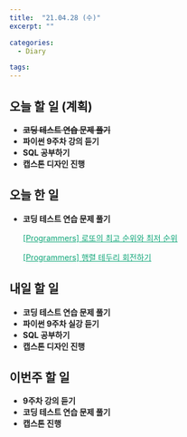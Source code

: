 ```yaml
---
title:  "21.04.28 (수)"
excerpt: ""

categories:
  - Diary

tags:
---
```


## 오늘 할 일 (계획)

- **~~코딩 테스트 연습 문제 풀기~~**
- **파이썬 9주차 강의 듣기**
- **SQL 공부하기**
- **캡스톤 디자인 진행**


## 오늘 한 일

- **코딩 테스트 연습 문제 풀기**

  <a href="https://nam-ki-bok.github.io/quiz/Quiz_77484/" style="color:#0FA678">[Programmers] 로또의 최고 순위와 최저 순위</a>
  
  <a href="https://nam-ki-bok.github.io/quiz/Quiz_77485/" style="color:#0FA678">[Programmers] 행렬 테두리 회전하기</a>


##  내일 할 일

- **코딩 테스트 연습 문제 풀기**
- **파이썬 9주차 실강 듣기**
- **SQL 공부하기**
- **캡스톤 디자인 진행**

## 이번주 할 일

- **9주차 강의 듣기**
- **코딩 테스트 연습 문제 풀기**
- **캡스톤 진행**

<br>
